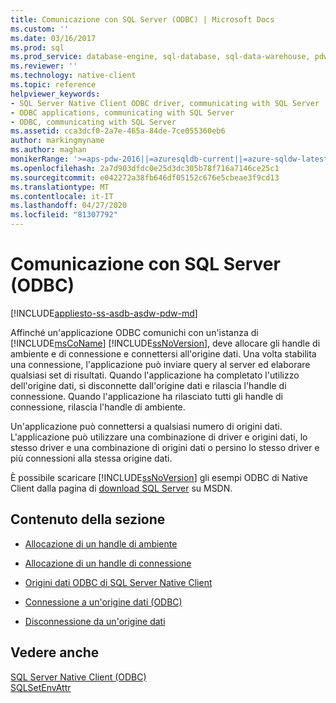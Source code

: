 ```yaml
---
title: Comunicazione con SQL Server (ODBC) | Microsoft Docs
ms.custom: ''
ms.date: 03/16/2017
ms.prod: sql
ms.prod_service: database-engine, sql-database, sql-data-warehouse, pdw
ms.reviewer: ''
ms.technology: native-client
ms.topic: reference
helpviewer_keywords:
- SQL Server Native Client ODBC driver, communicating with SQL Server
- ODBC applications, communicating with SQL Server
- ODBC, communicating with SQL Server
ms.assetid: cca3dcf0-2a7e-465a-84de-7ce055360eb6
author: markingmyname
ms.author: maghan
monikerRange: '>=aps-pdw-2016||=azuresqldb-current||=azure-sqldw-latest||>=sql-server-2016||=sqlallproducts-allversions||>=sql-server-linux-2017||=azuresqldb-mi-current'
ms.openlocfilehash: 2a7d903dfdc0e25d3dc305b78f716a7146ce25c1
ms.sourcegitcommit: e042272a38fb646df05152c676e5cbeae3f9cd13
ms.translationtype: MT
ms.contentlocale: it-IT
ms.lasthandoff: 04/27/2020
ms.locfileid: "81307792"
---
```

# <a name="communicating-with-sql-server-odbc"></a>Comunicazione con SQL Server (ODBC)
[!INCLUDE[appliesto-ss-asdb-asdw-pdw-md](../../includes/appliesto-ss-asdb-asdw-pdw-md.md)]

  Affinché un'applicazione ODBC comunichi con un'istanza di [!INCLUDE[msCoName](../../includes/msconame-md.md)] [!INCLUDE[ssNoVersion](../../includes/ssnoversion-md.md)], deve allocare gli handle di ambiente e di connessione e connettersi all'origine dati. Una volta stabilita una connessione, l'applicazione può inviare query al server ed elaborare qualsiasi set di risultati. Quando l'applicazione ha completato l'utilizzo dell'origine dati, si disconnette dall'origine dati e rilascia l'handle di connessione. Quando l'applicazione ha rilasciato tutti gli handle di connessione, rilascia l'handle di ambiente.  
  
 Un'applicazione può connettersi a qualsiasi numero di origini dati. L'applicazione può utilizzare una combinazione di driver e origini dati, lo stesso driver e una combinazione di origini dati o persino lo stesso driver e più connessioni alla stessa origine dati.  
  
 È possibile scaricare [!INCLUDE[ssNoVersion](../../includes/ssnoversion-md.md)] gli esempi ODBC di Native Client dalla pagina di [download SQL Server](https://go.microsoft.com/fwlink/?LinkId=62796) su MSDN.  
  
## <a name="in-this-section"></a>Contenuto della sezione  
  
-   [Allocazione di un handle di ambiente](../../relational-databases/native-client-odbc-communication/allocating-an-environment-handle.md)  
  
-   [Allocazione di un handle di connessione](../../relational-databases/native-client-odbc-communication/allocating-a-connection-handle.md)  
  
-   [Origini dati ODBC di SQL Server Native Client](../../relational-databases/native-client-odbc-communication/sql-server-native-client-odbc-data-sources.md)  
  
-   [Connessione a un'origine dati &#40;ODBC&#41;](../../relational-databases/native-client-odbc-communication/connecting-to-a-data-source-odbc.md)  
  
-   [Disconnessione da un'origine dati](../../relational-databases/native-client-odbc-communication/disconnecting-from-a-data-source.md)  
  
## <a name="see-also"></a>Vedere anche  
 [SQL Server Native Client &#40;ODBC&#41;](../../relational-databases/native-client/odbc/sql-server-native-client-odbc.md)   
 [SQLSetEnvAttr](../../relational-databases/native-client-odbc-api/sqlsetenvattr.md)  
  
  
